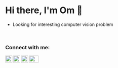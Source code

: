 
# Hi there, I'm Om 👋

- Looking for interesting computer vision problem   

<br>

### Connect with me:

[<img align="left" alt="om | Twitter" width="22px" src="https://cdn.jsdelivr.net/npm/simple-icons@v3/icons/twitter.svg" />][twitter]
[<img align="left" alt="om | LinkedIn" width="22px" src="https://cdn.jsdelivr.net/npm/simple-icons@v3/icons/linkedin.svg" />][linkedin]
[<img align="left" alt="om | Medium" width="22px" src="https://cdn.jsdelivr.net/npm/simple-icons@v3/icons/medium.svg" />][medium]

<a href="https://omrastogi.github.io/omrastogi/index.html"><img src="https://omrastogi.github.io/omrastogi/images/logo.png" alt="Om's Logo" width="30" height="22"></a> 

[twitter]: https://twitter.com/OmRastogi14
[medium]: https://medium.com/@omrastogi
[linkedin]: https://www.linkedin.com/in/om-rastogi-a886b4b2/


